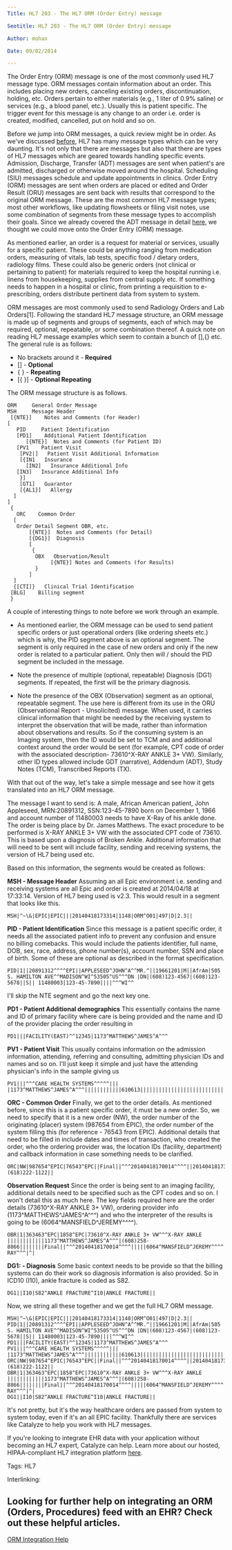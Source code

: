 ```yaml
---
Title: HL7 203 - The HL7 ORM (Order Entry) message

Seotitle: HL7 203 - The HL7 ORM (Order Entry) message

Author: mohan

Date: 09/02/2014

---
```

The Order Entry (ORM) message is one of the most commonly used HL7 message type. ORM messages contain information about an order. This includes placing new orders, canceling existing orders, discontinuation, holding, etc. Orders pertain to either materials (e.g., 1 liter of 0.9% saline) or services (e.g., a blood panel, etc.). Usually this is patient specific. The trigger event for this message is any change to an order i.e. order is created, modified, cancelled, put on hold and so on.

Before we jump into ORM messages, a quick review might be in order. As we've discussed [before](https://catalyze.io/learn/hl7/), HL7 has many message types which can be very daunting. It's not only that there are messages but also that there are types of HL7 messages which are geared towards handling specific events. Admission, Discharge, Transfer (ADT) messages are sent when patient's are admitted, discharged or otherwise moved around the hospital. Scheduling (SIU) messages schedule and update appointments in clinics. Order Entry (ORM) messages are sent when orders are placed or edited and Order Result (ORU) messages are sent back with results that correspond to the original ORM message. These are the most common HL7 message types; most other workflows, like updating flowsheets or filing visit notes, use some combination of segments from these message types to accomplish their goals. Since we already covered the ADT message in detail [here](https://catalyze.io/learn/hl7/hl7-201-the-admission-discharge-transfer-adt-message/), we thought we could move onto the Order Entry (ORM) message.

As mentioned earlier, an order is a request for material or services, usually for a specific patient. These could be anything ranging from medication orders, measuring of vitals, lab tests, specific food / dietary orders, radiology films. These could also be generic orders (not clinical or pertaining to patient) for materials required to keep the hospital running i.e. linens from housekeeping, supplies from central supply etc. If something needs to happen in a hospital or clinic, from printing a requisition to e-prescribing, orders distribute pertinent data from system to system.

ORM messages are most commonly used to send Radiology Orders and Lab Orders[1]. Following the standard HL7 message structure, an ORM message is made up of segments and groups of segments, each of which may be required, optional, repeatable, or some combination thereof. A quick note on reading HL7 message examples which seem to contain a bunch of [],{} etc. The general rule is as follows:
- No brackets around it - **Required**
- [] - **Optional**
- { } - **Repeating**
- [{ }] - **Optional Repeating**

The ORM message structure is as follows.
```
ORM     General Order Message
MSH     Message Header
 [{NTE}]    Notes and Comments (for Header)
[
   PID     Patient Identification
   [PD1]    Additional Patient Identification
      [{NTE}]  Notes and Comments (for Patient ID)
   [PV1    Patient Visit
    [PV2|]   Patient Visit Additional Information
    [{IN1   Insurance
      [IN2]   Insurance Additional Info
   [IN3]   Insurance Additional Info
    }]
    [GT1]   Guarantor
    [{AL1}]   Allergy
  ]
]
 {
   ORC    Common Order
  [
   Order Detail Segment OBR, etc.
       [{NTE}]  Notes and Comments (for Detail)
       [{DG1}]  Diagnosis
       [
        {
         OBX   Observation/Result
              [{NTE}] Notes and Comments (for Results)
         }
       ]
  ]
  {[CTI]}   Clinical Trial Identification
 [BLG]    Billing segment
 }
```

A couple of interesting things to note before we work through an example.

- As mentioned earlier, the ORM message can be used to send patient specific orders or just operational orders (like ordering sheets etc.) which is why, the PID segment above is an optional segment. The segment is only required in the case of new orders and only if the new order is related to a particular patient. Only then will / should  the PID segment be included in the message.

- Note the presence of multiple (optional, repeatable) Diagnosis (DG1) segments. If repeated, the first will be the primary diagnosis.

- Note the presence of the OBX (Observation) segment as an optional, repeatable segment. The use here is different from its use in the ORU (Observational Report - Unsolicited) message. When used, it carries clinical information that might be needed by the receiving system to interpret the observation that will be made, rather than information about observations and results. So if the consuming system is an Imaging system, then the ID would be set to TCM and and additional context around the order would be sent (for example, CPT code of order with the associated description- 73610^X-RAY ANKLE 3+ VW). Similarly, other ID types allowed include GDT (narrative), Addendum (ADT), Study Notes (TCM), Transcribed Reports (TX).

With that out of the way, let's take a simple message and see how it gets translated into an HL7 ORM message.

The message I want to send is: A male, African American patient, John Appleseed, MRN:20891312, SSN:123-45-7890 born on December 1, 1966 and account number of 11480003 needs to have X-Ray of his ankle done. The order is being place by Dr. James Matthews. The exact procedure to be performed is X-RAY ANKLE 3+ VW with the associated CPT code  of 73610. This is based upon a diagnosis of Broken Ankle. Additional information that will need to be sent will include facility, sending and receiving systems, the version of HL7 being used etc.

Based on this information, the segments would be created as follows:

**MSH - Message Header**
Assuming an all Epic environment i.e. sending and receiving systems are all Epic and order is created at 2014/04/18 at 17:33:14. Version of HL7 being used is v2.3. This would result in a segment that looks like this.

```
MSH|^~\&|EPIC|EPIC|||20140418173314|1148|ORM^O01|497|D|2.3||
```

**PID - Patient Identification**
Since this message is a patient specific order, it needs all the associated patient info to prevent any confusion and ensure no billing comebacks. This would include the patients identifier, full name, DOB, sex, race, address, phone number(s), account number, SSN and place of birth. Some of these are optional as described in the format specification.

```
PID|1||20891312^^^^EPI||APPLESEED^JOHN^A^^MR.^||19661201|M||AfrAm|505 S. HAMILTON AVE^^MADISON^WI^53505^US^^^DN |DN|(608)123-4567|(608)123-5678||S|| 11480003|123-45-7890||||^^^WI^^
```
I'll skip the NTE segment and go the next key one.

**PD1 - Patient Additional demographics**
This essentially contains the name and ID of primary facility where care is being provided and the name and ID of the provider placing the order resulting in

```
PD1|||FACILITY(EAST)^^12345|1173^MATTHEWS^JAMES^A^^^
```

**PV1 - Patient Visit**
This usually contains information on the admission information, attending, referring and consulting, admitting physician IDs and names and so on. I'll just keep it simple and just have the attending physician's info in the sample giving us

```
PV1|||^^^CARE HEALTH SYSTEMS^^^^^||| |1173^MATTHEWS^JAMES^A^^^||||||||||||610613||||||||||||||||||||||||||||||||V
```

**ORC - Common Order**
Finally, we get to the order details. As mentioned before, since this is a patient specific order, it must be a new order.  So, we need to specify that it is a new order (NW), the order number of the originating (placer) system (987654 from EPIC), the order number of the system filling this (for reference - 76543 from EPIC). Additional details that need to be filled in include dates and times of transaction, who created the order, who the ordering provider was, the location IDs (facility, department) and callback information in case something needs to be clarified.

```
ORC|NW|987654^EPIC|76543^EPC||Final||^^^20140418170014^^^^||20140418173314|1148^PATTERSON^JAMES^^^^||1173^MATTHEWS^JAMES^A^^^|1133^^^222^^^^^|(618)222-1122||
```

**Observation Request**
Since the order is being sent to an imaging facility, additional details need to be specified such as the CPT codes and so on. I won't detail this as much here. The key fields required here are the order details (73610^X-RAY ANKLE 3+ VW), ordering provider info (1173^MATTHEWS^JAMES^A^^^) and who the interpreter of the results is going to be (6064^MANSFIELD^JEREMY^^^^).
```
OBR|1|363463^EPC|1858^EPC|73610^X-RAY ANKLE 3+ VW^^^X-RAY ANKLE ||||||||||||1173^MATTHEWS^JAMES^A^^^|(608)258-
8866||||||||Final||^^^20140418170014^^^^|||||6064^MANSFIELD^JEREMY^^^^||1148010^1A^EAST^X-RAY^^^|^|
```

**DG1:  - Diagnosis**
Some basic context needs to be provide so that the billing systems can do their work so diagnosis information is also provided. So in ICD10 (I10), ankle fracture is coded as S82.

```
DG1||I10|S82^ANKLE FRACTURE^I10|ANKLE FRACTURE||
```

Now, we string all these together and we get the full HL7 ORM message.

```
MSH|^~\&|EPIC|EPIC|||20140418173314|1148|ORM^O01|497|D|2.3||
PID|1||20891312^^^^EPI||APPLESEED^JOHN^A^^MR.^||19661201|M||AfrAm|505 S. HAMILTON AVE^^MADISON^WI^53505^US^^^DN |DN|(608)123-4567|(608)123-5678||S|| 11480003|123-45-7890||||^^^WI^^
PD1|||FACILITY(EAST)^^12345|1173^MATTHEWS^JAMES^A^^^
PV1|||^^^CARE HEALTH SYSTEMS^^^^^||| |1173^MATTHEWS^JAMES^A^^^||||||||||||610613||||||||||||||||||||||||||||||||V
ORC|NW|987654^EPIC|76543^EPC||Final||^^^20140418170014^^^^||20140418173314|1148^PATTERSON^JAMES^^^^||1173^MATTHEWS^JAMES^A^^^|1133^^^222^^^^^|(618)222-1122||
OBR|1|363463^EPC|1858^EPC|73610^X-RAY ANKLE 3+ VW^^^X-RAY ANKLE ||||||||||||1173^MATTHEWS^JAMES^A^^^|(608)258-
8866||||||||Final||^^^20140418170014^^^^|||||6064^MANSFIELD^JEREMY^^^^||1148010^1A^EAST^X-RAY^^^|^|
DG1||I10|S82^ANKLE FRACTURE^I10|ANKLE FRACTURE||
```

It's not pretty, but it's the way healthcare orders are passed from system to system today, even if it's an all EPIC facility. Thankfully there are services like Catalyze to help you work with HL7 messages.

If you're looking to integrate EHR data with your application without becoming an HL7 expert, Catalyze can help. Learn more about our hosted, HIPAA-compliant HL7 integration platform [here](https://catalyze.io/hl7/).

Tags: HL7

Interlinking: <h2>Looking for further help on integrating an ORM (Orders, Procedures) feed with an EHR? Check out these helpful articles.</h2>
<a href="http://content.catalyze.io/orm-orders-procedures-integration-help">ORM Integration Help</a>